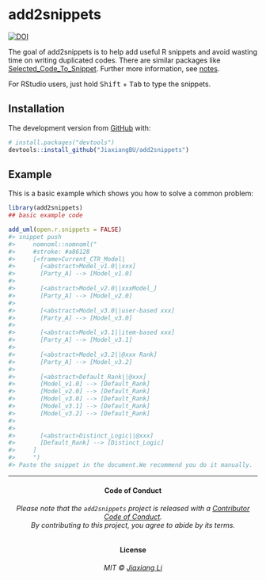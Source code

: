 
<!-- README.md is generated from README.Rmd. Please edit that file -->

# add2snippets

<!-- badges: start -->

[![DOI](https://zenodo.org/badge/199655626.svg)](https://zenodo.org/badge/latestdoi/199655626)
<!-- badges: end -->

The goal of add2snippets is to help add useful R snippets and avoid
wasting time on writing duplicated codes. There are similar packages
like
[Selected\_Code\_To\_Snippet](https://github.com/Timag/Selected_Code_To_Snippet).
Further more information, see
[notes](https://jiaxiangbu.github.io/learn_rstudioapi/analysis/rstudio-and-api-learning-notes.html#snippets).

For RStudio users, just hold <kbd>Shift</kbd> + <kbd>Tab</kbd> to type
the snippets.

## Installation

The development version from [GitHub](https://github.com/) with:

``` r
# install.packages("devtools")
devtools::install_github("JiaxiangBU/add2snippets")
```

## Example

This is a basic example which shows you how to solve a common problem:

``` r
library(add2snippets)
## basic example code
```

``` r
add_uml(open.r.snippets = FALSE)
#> snippet push
#>     nomnoml::nomnoml("
#>     #stroke: #a86128
#>     [<frame>Current_CTR_Model|
#>       [<abstract>Model_v1.0||xxx]
#>       [Party_A] --> [Model_v1.0]
#> 
#>       [<abstract>Model_v2.0||xxxModel_]
#>       [Party_A] --> [Model_v2.0]
#> 
#>       [<abstract>Model_v3.0||user-based xxx]
#>       [Party_A] --> [Model_v3.0]
#> 
#>       [<abstract>Model_v3.1||item-based xxx]
#>       [Party_A] --> [Model_v3.1]
#> 
#>       [<abstract>Model_v3.2||@xxx Rank]
#>       [Party_A] --> [Model_v3.2]
#> 
#>       [<abstract>Default_Rank||@xxx]
#>       [Model_v1.0] --> [Default_Rank]
#>       [Model_v2.0] --> [Default_Rank]
#>       [Model_v3.0] --> [Default_Rank]
#>       [Model_v3.1] --> [Default_Rank]
#>       [Model_v3.2] --> [Default_Rank]
#> 
#> 
#>       [<abstract>Distinct_Logic||@xxx]
#>       [Default_Rank] --> [Distinct_Logic]
#>     ]
#>     ")
#> Paste the snippet in the document.We recommend you do it manually.
```

-----

<h4 align="center">

**Code of Conduct**

</h4>

<h6 align="center">

Please note that the `add2snippets` project is released with a
[Contributor Code of
Conduct](https://github.com/JiaxiangBU/add2snippets/blob/master/CODE_OF_CONDUCT.md).<br>By
contributing to this project, you agree to abide by its terms.

</h6>

<h4 align="center">

**License**

</h4>

<h6 align="center">

MIT © [Jiaxiang
Li](https://github.com/JiaxiangBU/add2snippets/blob/master/LICENSE.md)

</h6>
